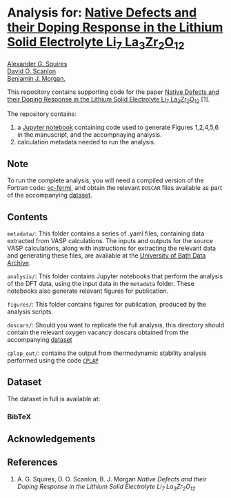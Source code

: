 #  Analysis for: [Native Defects and their Doping Response in the Lithium Solid Electrolyte Li<sub>7</sub> La<sub>3</sub>Zr<sub>2</sub>O<sub>12</sub>]()

[Alexander G. Squires](https://orcid.org/0000-0001-6967-3690)  
[David O. Scanlon](https://orcid.org/0000-0001-9174-8601)  
[Benjamin J. Morgan.](http://orcid.org/0000-0002-3056-8233)

This repository contains supporting code for the paper [Native Defects and their Doping Response in the Lithium Solid Electrolyte Li<sub>7</sub> La<sub>3</sub>Zr<sub>2</sub>O<sub>12</sub>]() [1].

The repository contains:
1. a [Jupyter notebook](sc_fermi_interface/defects_in_llzo.ipynb) containing code used to generate Figures 1,2,4,5,6 in the manuscript, and the accompnaying analysis.
2. calculation metadata needed to run the analysis.

## Note

To run the complete analysis, you will need a compiled version of the Fortran code: [sc-fermi](https://github.com/jbuckeridge/sc-fermi), and obtain the relevant `DOSCAR` files available as part of the accompanying [dataset]().

## Contents

`metadata/`: This folder contains a series of .yaml files, containing data extracted from VASP calculations. The inputs and outputs for the source VASP calculations, along with instructions for extracting the relevant data and generating these files, are available at the [University of Bath Data Archive]().

`analysis/`: This folder contains Jupyter notebooks that perform the analysis of the DFT data, using the input data in the `metadata` folder. These notebooks also generate relevant figures for publication.

`figures/`: This folder contains figures for publication, produced by the analysis scripts.

`doscars/`: Should you want to replicate the full analysis, this directory should contain the relevant oxygen vacancy doscars obtained from the accompanying [dataset]()

`cplap_out/`: contains the output from thermodynamic stability analysis performed using the code [`CPLAP`](https://github.com/jbuckeridge/cplap)

## Dataset

The dataset in full is available at:

### BibTeX



## Acknowledgements


## References

1. A. G. Squires, D. O. Scanlon, B. J. Morgan *Native Defects and their Doping Response in the Lithium Solid Electrolyte Li<sub>7</sub> La<sub>3</sub>Zr<sub>2</sub>O<sub>12</sub>*
